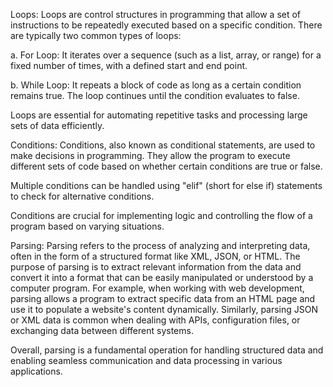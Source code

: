 Loops:
Loops are control structures in programming that allow a set of instructions to be repeatedly executed based on a specific condition. There are typically two common types of loops:

a. For Loop: It iterates over a sequence (such as a list, array, or range) for a fixed number of times, with a defined start and end point.

b. While Loop: It repeats a block of code as long as a certain condition remains true. The loop continues until the condition evaluates to false.

Loops are essential for automating repetitive tasks and processing large sets of data efficiently.

Conditions:
Conditions, also known as conditional statements, are used to make decisions in programming. They allow the program to execute different sets of code based on whether certain conditions are true or false. 

Multiple conditions can be handled using "elif" (short for else if) statements to check for alternative conditions.

Conditions are crucial for implementing logic and controlling the flow of a program based on varying situations.

Parsing:
Parsing refers to the process of analyzing and interpreting data, often in the form of a structured format like XML, JSON, or HTML. The purpose of parsing is to extract relevant information from the data and convert it into a format that can be easily manipulated or understood by a computer program.
For example, when working with web development, parsing allows a program to extract specific data from an HTML page and use it to populate a website's content dynamically. Similarly, parsing JSON or XML data is common when dealing with APIs, configuration files, or exchanging data between different systems.

Overall, parsing is a fundamental operation for handling structured data and enabling seamless communication and data processing in various applications.
